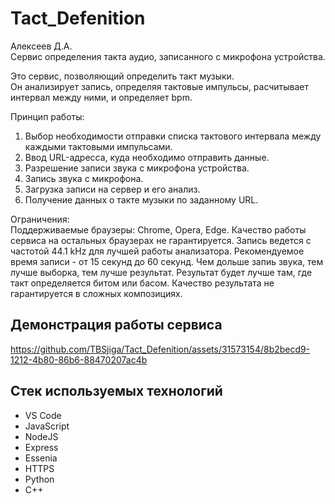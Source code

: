 # Tact_Defenition
Алексеев Д.А.<br>
Сервис определения такта аудио, записанного с микрофона устройства.<br>

Это сервис, позволяющий определить такт музыки.<br>
Он анализирует запись, определяя тактовые импульсы, расчитывает интервал между ними, и определяет bpm.<br>

Принцип работы:<br>
1. Выбор необходимости отправки списка тактового интервала между каждыми тактовыми импульсами.<br>
2. Ввод URL-адресса, куда необходимо отправить данные.<br>
3. Разрешение записи звука с микрофона устройства.<br>
4. Запись звука с микрофона.<br>
5. Загрузка записи на сервер и его анализ.<br>
6. Получение данных о такте музыки по заданному URL.<br>

Ограничения:<br>
Поддерживаемые браузеры: Chrome, Opera, Edge.
Качество работы сервиса на остальных браузерах не гарантируется.
Запись ведется с частотой 44.1 kHz для лучшей работы анализатора.
Рекомендуемое время записи - от 15 секунд до 60 секунд.
Чем дольше запиь звука, тем лучше выборка, тем лучше результат.
Результат будет лучше там, где такт определяется битом или басом.
Качество результата не гарантируется в сложных композициях.

## Демонстрация работы сервиса

https://github.com/TBSjiga/Tact_Defenition/assets/31573154/8b2becd9-1212-4b80-86b6-88470207ac4b

## Стек используемых технологий

- VS Code
- JavaScript
- NodeJS
- Express
- Essenia
- HTTPS
- Python
- C++
